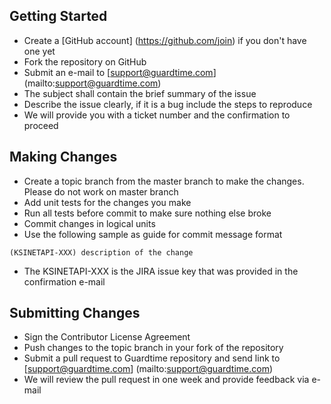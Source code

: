 ## Getting Started ##

* Create a [GitHub account] (https://github.com/join) if you don't have one yet
* Fork the repository on GitHub
* Submit an e-mail to [support@guardtime.com] (mailto:support@guardtime.com) 
 * The subject shall contain the brief summary of the issue
 * Describe the issue clearly, if it is a bug include the steps to reproduce
* We will provide you with a ticket number and the confirmation to proceed

## Making Changes ##

* Create a topic branch from the master branch to make the changes. Please do not work on master branch
* Add unit tests for the changes you make
* Run all tests before commit to make sure nothing else broke
* Commit changes in logical units
* Use the following sample as guide for commit message format

```
(KSINETAPI-XXX) description of the change
```

* The KSINETAPI-XXX is the JIRA issue key that was provided in the confirmation e-mail

## Submitting Changes ##

* Sign the Contributor License Agreement
* Push changes to the topic branch in your fork of the repository
* Submit a pull request to Guardtime repository and send link to [support@guardtime.com] (mailto:support@guardtime.com)
* We will review the pull request in one week and provide feedback via e-mail
